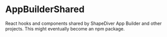 # AppBuilderShared
React hooks and components shared by ShapeDiver App Builder and other projects. This might eventually become an npm package.
